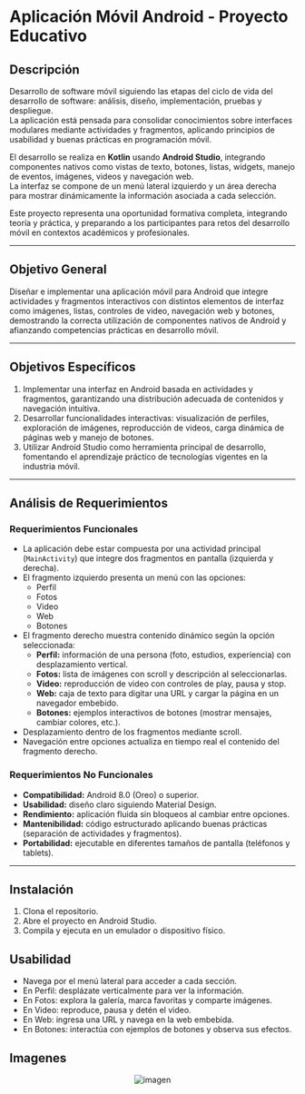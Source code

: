 # Aplicación Móvil Android - Proyecto Educativo

## Descripción

Desarrollo de software móvil siguiendo las etapas del ciclo de vida del desarrollo de software: análisis, diseño, implementación, pruebas y despliegue.  
La aplicación está pensada para consolidar conocimientos sobre interfaces modulares mediante actividades y fragmentos, aplicando principios de usabilidad y buenas prácticas en programación móvil.

El desarrollo se realiza en **Kotlin** usando **Android Studio**, integrando componentes nativos como vistas de texto, botones, listas, widgets, manejo de eventos, imágenes, videos y navegación web.  
La interfaz se compone de un menú lateral izquierdo y un área derecha para mostrar dinámicamente la información asociada a cada selección.

Este proyecto representa una oportunidad formativa completa, integrando teoría y práctica, y preparando a los participantes para retos del desarrollo móvil en contextos académicos y profesionales.

---

## Objetivo General

Diseñar e implementar una aplicación móvil para Android que integre actividades y fragmentos interactivos con distintos elementos de interfaz como imágenes, listas, controles de video, navegación web y botones, demostrando la correcta utilización de componentes nativos de Android y afianzando competencias prácticas en desarrollo móvil.

---

## Objetivos Específicos

1. Implementar una interfaz en Android basada en actividades y fragmentos, garantizando una distribución adecuada de contenidos y navegación intuitiva.
2. Desarrollar funcionalidades interactivas: visualización de perfiles, exploración de imágenes, reproducción de videos, carga dinámica de páginas web y manejo de botones.
3. Utilizar Android Studio como herramienta principal de desarrollo, fomentando el aprendizaje práctico de tecnologías vigentes en la industria móvil.

---

## Análisis de Requerimientos

### Requerimientos Funcionales

- La aplicación debe estar compuesta por una actividad principal (`MainActivity`) que integre dos fragmentos en pantalla (izquierda y derecha).
- El fragmento izquierdo presenta un menú con las opciones:
  - Perfil
  - Fotos
  - Video
  - Web
  - Botones
- El fragmento derecho muestra contenido dinámico según la opción seleccionada:
  - **Perfil:** información de una persona (foto, estudios, experiencia) con desplazamiento vertical.
  - **Fotos:** lista de imágenes con scroll y descripción al seleccionarlas.
  - **Video:** reproducción de video con controles de play, pausa y stop.
  - **Web:** caja de texto para digitar una URL y cargar la página en un navegador embebido.
  - **Botones:** ejemplos interactivos de botones (mostrar mensajes, cambiar colores, etc.).
- Desplazamiento dentro de los fragmentos mediante scroll.
- Navegación entre opciones actualiza en tiempo real el contenido del fragmento derecho.

### Requerimientos No Funcionales

- **Compatibilidad:** Android 8.0 (Oreo) o superior.
- **Usabilidad:** diseño claro siguiendo Material Design.
- **Rendimiento:** aplicación fluida sin bloqueos al cambiar entre opciones.
- **Mantenibilidad:** código estructurado aplicando buenas prácticas (separación de actividades y fragmentos).
- **Portabilidad:** ejecutable en diferentes tamaños de pantalla (teléfonos y tablets).

---

## Instalación

1. Clona el repositorio.
2. Abre el proyecto en Android Studio.
3. Compila y ejecuta en un emulador o dispositivo físico.

## Usabilidad

- Navega por el menú lateral para acceder a cada sección.
- En Perfil: desplázate verticalmente para ver la información.
- En Fotos: explora la galería, marca favoritas y comparte imágenes.
- En Video: reproduce, pausa y detén el video.
- En Web: ingresa una URL y navega en la web embebida.
- En Botones: interactúa con ejemplos de botones y observa sus efectos.

## Imagenes

<p align="center">
  <img heigth="800" src="/src/main/resources/static/img/imagen.png" alt="imagen"/>
  </p>

